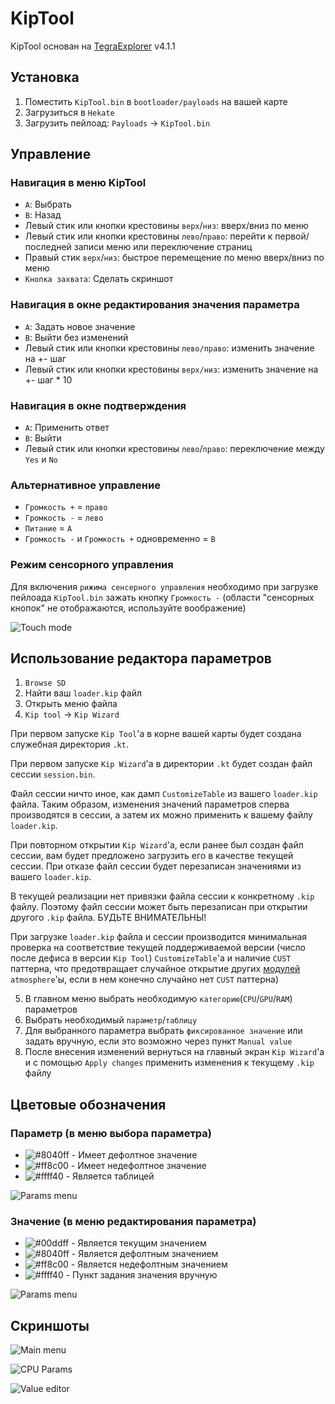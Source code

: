 # KipTool

KipTool основан на [TegraExplorer](https://github.com/suchmememanyskill/TegraExplorer) v4.1.1

## Установка
1. Поместить `KipTool.bin` в `bootloader/payloads` на вашей карте
1. Загрузиться в `Hekate`
1. Загрузить пейлоад: `Payloads` -> `KipTool.bin`

## Управление

### Навигация в меню KipTool
- `A`: Выбрать
- `B`: Назад
- Левый стик или кнопки крестовины `верх`/`низ`: вверх/вниз по меню
- Левый стик или кнопки крестовины `лево`/`право`: перейти к первой/последней записи меню или переключение страниц
- Правый стик `верх`/`низ`: быстрое перемещение по меню вверх/вниз по меню
- `Кнопка захвата`: Сделать скриншот

### Навигация в окне редактирования значения параметра
- `A`: Задать новое значение
- `B`: Выйти без изменений
- Левый стик или кнопки крестовины `лево/право`: изменить значение на +- шаг
- Левый стик или кнопки крестовины `верх/низ`: изменить значение на +- шаг * 10

### Навигация в окне подтверждения
- `A`: Применить ответ
- `B`: Выйти
- Левый стик или кнопки крестовины `лево`/`право`: переключение между `Yes` и `No`

### Альтернативное управление
- `Громкость +` = `право`
- `Громкость -` = `лево`
- `Питание` = `A`
- `Громкость -` и `Громкость +` одновременно = `B`

### Режим сенсорного управления
Для включения `рижима сенсерного управления` необходимо при загрузке пейлоада `KipTool.bin` зажать кнопку `Громкость -` (области "сенсорных кнопок" не отображаются, используйте воображение)

![Touch mode](/screenshots/touch.jpg)

## Использование редактора параметров
1. `Browse SD`
1. Найти ваш `loader.kip` файл
1. Открыть меню файла
1. `Kip tool` -> `Kip Wizard`

При первом запуске `Kip Tool`'а в корне вашей карты будет создана служебная директория `.kt`.

При первом запуске `Kip Wizard`'а в директории `.kt` будет создан файл сессии `session.bin`.

Файл сессии ничто иное, как дамп `CustomizeTable` из вашего `loader.kip` файла. Таким образом, изменения значений параметров сперва производятся в сессии, а затем их можно применить к вашему файлу `loader.kip`.

При повторном открытии `Kip Wizard`'а, если ранее был создан файл сессии, вам будет предложено загрузить его в качестве текущей сессии. При отказе файл сессии будет перезаписан значениями из вашего `loader.kip`.

В текущей реализации нет привязки файла сессии к конкретному `.kip` файлу. Поэтому файл сессии может быть перезаписан при открытии другого `.kip` файла. БУДЬТЕ ВНИМАТЕЛЬНЫ!

При загрузке `loader.kip` файла и сессии производится минимальная проверка на соответствие текущей поддерживаемой версии (число после дефиса в версии `Kip Tool`) `CustomizeTable`'а и наличие `CUST` паттерна, что предотвращает случайное открытие других [модулей](https://github.com/Atmosphere-NX/Atmosphere/tree/master/docs/components/modules) `atmosphere`'ы, если в нем конечно случайно нет `CUST` паттерна\)

5. В главном меню выбрать необходимую `категорию`(`CPU`/`GPU`/`RAM`) параметров
6. Выбрать необходимый `параметр`/`таблицу`
7. Для выбранного параметра выбрать `фиксированное значение` или задать вручную, если это возможно через пункт `Manual value`
8. После внесения изменений вернуться на главный экран `Kip Wizard`'а и с помощью `Apply changes` применить изменения к текущему `.kip` файлу

## Цветовые обозначения
### Параметр (в меню выбора параметра)
-  ![#8040ff](https://placehold.co/15x15/8040ff/8040ff.png) - Имеет дефолтное значение
- ![#ff8c00](https://placehold.co/15x15/ff8c00/ff8c00.png) - Имеет недефолтное значение
- ![#ffff40](https://placehold.co/15x15/ffff40/ffff40.png) - Является таблицей

![Params menu](/screenshots/params_menu.jpg)

### Значение (в меню редактирования параметра)
- ![#00ddff](https://placehold.co/15x15/00ddff/00ddff.png) - Является текущим значением
- ![#8040ff](https://placehold.co/15x15/8040ff/8040ff.png) - Является дефолтным значением
- ![#ff8c00](https://placehold.co/15x15/ff8c00/ff8c00.png) - Является недефолтным значением
- ![#ffff40](https://placehold.co/15x15/ffff40/ffff40.png) - Пункт задания значения вручную

![Params menu](/screenshots/edit_param.jpg)

## Скриншоты

![Main menu](/screenshots/main_menu.jpg)

![CPU Params](/screenshots/cpu_params.jpg)

![Value editor](/screenshots/value_editor.jpg)